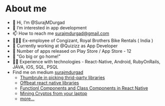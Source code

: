 # About me

- 👋 Hi, I’m @SurajMDurgad
- 👀 I’m interested in app development
- 📫 How to reach me surajmdurgad@gmail.com
- 🧑🏻‍💼 Ex-employee of Congizant, Royal Brothers Bike Rentals ( India )
- 💼 Currently working at @Quizizz as App Developer
- 📱 Number of apps released on Play Store / App Store - 12
- 📝 "Go big or go home!"
- 👨‍💻 Experience with technologies - React-Native, Android, RubyOnRails, JAVA, iOS,  SQL, PSQL
- Find me on medium [surajmdurgad](https://surajmdurgad.medium.com)
   - [Thumbrule in picking thrid-party libraries](https://surajmdurgad.medium.com/thumb-rule-while-picking-a-third-party-react-native-library-for-your-project-943671cb10c)
   - [Offbeat react native libraries](https://surajmdurgad.medium.com/off-beat-libraries-for-react-native-e44a405466)
   - [Functionl Components and Class Components in React Native](https://surajmdurgad.medium.com/function-components-vs-class-components-in-react-native-8f44f9d0d9ed)
   - [Mining Cryptos from your laptop](https://blog.cryptostars.is/mining-cryptos-from-your-laptop-926cb1767573)
   - [more...](https://surajmdurgad.medium.com/)

<!---
SurajMDurgad/SurajMDurgad is a ✨ special ✨ repository because its `README.md` (this file) appears on your GitHub profile.
You can click the Preview link to take a look at your changes.
--->
